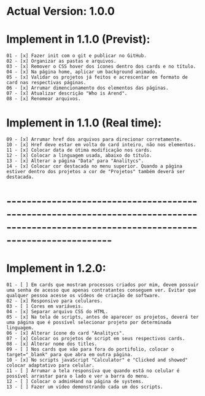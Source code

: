 # Actual Version: 1.0.0


# Implement in 1.1.0 (Previst):

    01 - [x] Fazer init com o git e publicar no GitHub.
    02 - [x] Organizar as pastas e arquivos.
    03 - [x] Remover o CSS hover dos ícones dentro dos cards e no título.
    04 - [x] Na página home, aplicar um background animado.
    05 - [x] Validar os projetos já feitos e acrescentar em formato de card nas respectivas páginas.
    06 - [x] Arrumar dimencionamento dos elementos das páginas.
    07 - [x] Atualizar descrição "Who is Arend".
    08 - [x] Renomear arquivos.
    

# Implement in 1.1.0 (Real time):

    09 - [x] Arrumar href dos arquivos para direcionar corretamente.
    10 - [x] Href deve estar em volta do card inteiro, não nos elementos.
    11 - [x] Colocar data de útima modificação nos cards.
    12 - [x] Colocar a linguagem usada, abaixo do título.
    13 - [x] Alterar a página "Data" para "Analitycs".
    14 - [x] Colocar cor destacada no menu superior. Quando a página estiver dentro dos projetos a cor de "Projetos" também deverá ser destacada.


# ---------------------------------------------------------------------------------------------------------------------------------------    


# Implement in 1.2.0:

    01 - [ ] Em cards que mostram processos criados por mim, devem possuir uma senha de acesso que apenas contratantes conseguem ver. Evitar que qualquer pessoa acesse os vídeos de criação de software.
    02 - [x] Responsivo para celulares.
    03 - [ ] Cores em variáveis. 
    04 - [x] Separar arquivo CSS do HTML.
    05 - [x] Na tela de scripts, antes de aparecer os projetos, deverá ter uma página que é possível selecionar projeto por determinada linguagem.
    06 - [x] Alterar ícone do card "Analitycs".
    07 - [x] Colocar os projetos de script em seus respectivos cards.
    08 - [x] Alterar nome dos titles.
    09 - [ ] Nos cards que vão para fora do portifolio, colocar o target="_blank" para que abra em outra página.
    10 - [x] No scripts javaScript "Calculator" e "Clicked and showed" colocar adaptativo para celular.
    11 - [ ] Arrumar a tela responsíva que quando está no celular é possível arrastar para o lado e ver a barra do menu.
    12 - [ ] Colocar o adminHand na página de systems.
    13 - [ ] Fazer um vídeo demonstrando cada um dos scripts.
